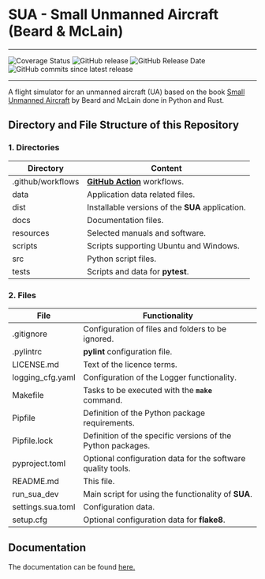 # SUA - Small Unmanned Aircraft (Beard & McLain)

---

![Coverage Status](https://coveralls.io/repos/github/io-aero/sua/badge.svg?branch=main)
![GitHub release](https://img.shields.io/github/release/io-aero/sua.svg)
![GitHub Release Date](https://img.shields.io/github/release-date/io-aero/sua.svg)
![GitHub commits since latest release](https://img.shields.io/github/commits-since/io-aero/sua/1.0.0.svg)

---

A flight simulator for an unmanned aircraft (UA) based on the book [Small Unmanned Aircraft](https://github.com/randybeard/uavbook) by Beard and McLain done in Python and Rust.

## Directory and File Structure of this Repository

### 1. Directories

| Directory         | Content                                                    |
|-------------------|------------------------------------------------------------|
| .github/workflows | **[GitHub Action](https://github.com/actions)** workflows. |
| data              | Application data related files.                            |
| dist              | Installable versions of the **SUA** application.           |
| docs              | Documentation files.                                       |
| resources         | Selected manuals and software.                             |
| scripts           | Scripts supporting Ubuntu and Windows.                     |
| src               | Python script files.                                       |
| tests             | Scripts and data for **pytest**.                           |

### 2. Files

| File              | Functionality                                               |
|-------------------|-------------------------------------------------------------|
| .gitignore        | Configuration of files and folders to be ignored.           |
| .pylintrc         | **pylint** configuration file.                              |
| LICENSE.md        | Text of the licence terms.                                  |
| logging_cfg.yaml  | Configuration of the Logger functionality.                  |
| Makefile          | Tasks to be executed with the **`make`** command.           |
| Pipfile           | Definition of the Python package requirements.              |
| Pipfile.lock      | Definition of the specific versions of the Python packages. |
| pyproject.toml    | Optional configuration data for the software quality tools. |
| README.md         | This file.                                                  |
| run_sua_dev       | Main script for using the functionality of **SUA**.         |
| settings.sua.toml | Configuration data.                                         |
| setup.cfg         | Optional configuration data for **flake8**.                 |

## Documentation

The documentation can be found [here.](https://io-aero.github.io/sua/index.html)

